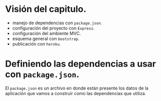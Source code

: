 # Visión del capitulo.

* manejo de dependencias con `package.json`.
* configuración del proyecto con `Express`.
* configuración del ambiente MVC.
* esquema general con `bootstrap`.
* publicación con `heroku`.

# Definiendo las dependencias a usar con `package.json`.

El `package.json` es un archivo en donde están presente los datos de la aplicación que vamos a construir como las dependencias que utiliza.
